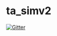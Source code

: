 # ta_simv2

[![Gitter](https://badges.gitter.im/Eistee82/ta_simv2.svg)](https://gitter.im/Eistee82/ta_simv2?utm_source=badge&utm_medium=badge&utm_campaign=pr-badge&utm_content=badge)